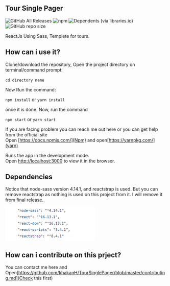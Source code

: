## Tour Single Pager

![GitHub All Releases](https://img.shields.io/github/downloads/khakanH/TourSinglePager/total?color=%232ecc71&label=Release&logo=GitHub&style=flat-square) ![npm](https://img.shields.io/npm/v/npm?color=%23CB3837&logo=NPM&logoColor=%23fff&style=flat-square) ![Dependents (via libraries.io)](https://img.shields.io/librariesio/dependents/npm/my-app?color=%23CB3837&label=NPM%20dependency&logo=NPM&style=flat-square) ![GitHub repo size](https://img.shields.io/github/repo-size/khakanH/TourSinglePager?color=%23f1c40f&label=Size&style=flat-square)


 ReactJs Using Sass, Templete for tours.
 
## How can i use it?

Clone/download the repository, Open the project directory on terminal/command prompt:<br />

  `cd directory name`

Now Run the command:<br />

  `npm install` or   `yarn install`

once it is done. Now, run the command <br />

  `npm start` or   `yarn start`

If you are facing problem you can reach me out here or you can get help from the official site <br />
Open [https://docs.npmjs.com/](Npm) and open[https://yarnpkg.com/](yarn)

Runs the app in the development mode.<br />
Open [http://localhost:3000](http://localhost:3000) to view it in the browser.

## Dependencies

Notice that node-sass version 4.14.1, and reactstrap is used.
But you can remove reactstrap as nothing is used on this project from it. 
I will remove it from final release.


![All together](https://github.com/khakanH/TourSinglePager/blob/master/image.png)

  
 ## How can i contribute on this prject?
 
 You can contact me here and Open[https://github.com/khakanH/TourSinglePager/blob/master/contributing.md](Check this first)
